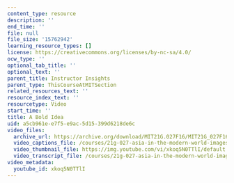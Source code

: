 ```yaml
---
content_type: resource
description: ''
end_time: ''
file: null
file_size: '15762942'
learning_resource_types: []
license: https://creativecommons.org/licenses/by-nc-sa/4.0/
ocw_type: ''
optional_tab_title: ''
optional_text: ''
parent_title: Instructor Insights
parent_type: ThisCourseAtMITSection
related_resources_text: ''
resource_index_text: ''
resourcetype: Video
start_time: ''
title: A Bold Idea
uid: a5cb961e-e7f5-e9ac-5d15-399d6218de6c
video_files:
  archive_url: https://archive.org/download/MIT21G.027F16/MIT21G_027F16_educator_02_300k.mp4
  video_captions_file: /courses/21g-027-asia-in-the-modern-world-images-representations-fall-2016/6cd7a6fcd4815f2aac7d001301c44686_1801225.vtt
  video_thumbnail_file: https://img.youtube.com/vi/xkoq5N0TTlI/default.jpg
  video_transcript_file: /courses/21g-027-asia-in-the-modern-world-images-representations-fall-2016/21035efc64d3391d6b22e19f8f45264c_1801225.pdf
video_metadata:
  youtube_id: xkoq5N0TTlI
---
```

